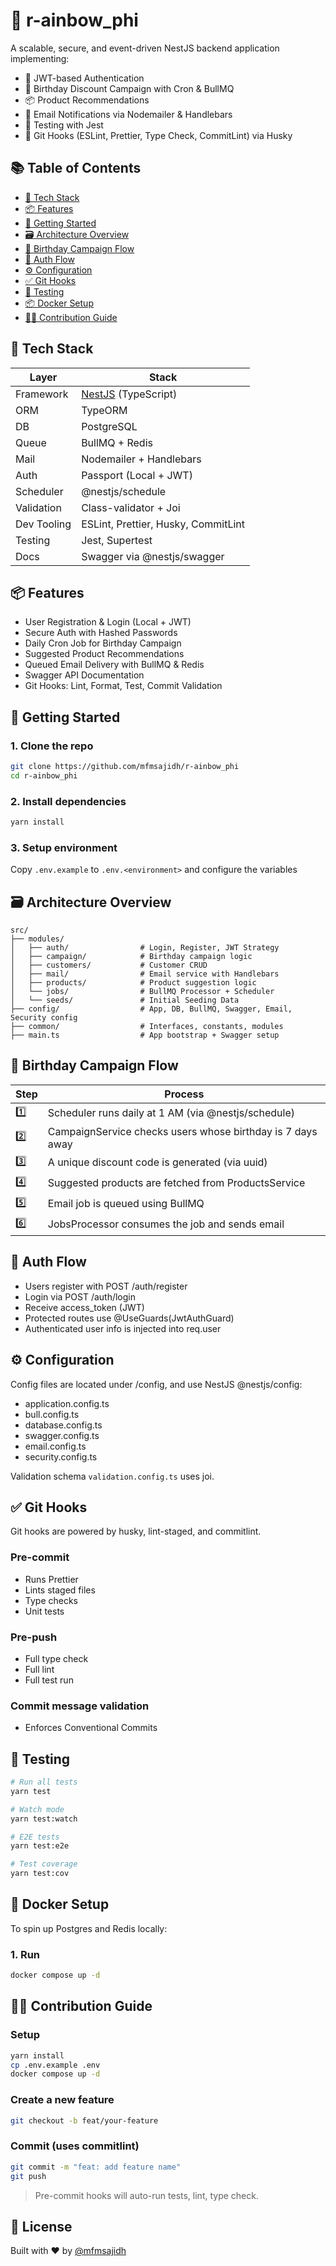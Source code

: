 # 🌈 r-ainbow_phi

A scalable, secure, and event-driven NestJS backend application implementing:

- 🔐 JWT-based Authentication
- 🎂 Birthday Discount Campaign with Cron & BullMQ
- 📦 Product Recommendations
- 📧 Email Notifications via Nodemailer & Handlebars
- 🧪 Testing with Jest
- 🧼 Git Hooks (ESLint, Prettier, Type Check, CommitLint) via Husky

## 📚 Table of Contents

- [🧰 Tech Stack](#-tech-stack)
- [📦 Features](#-features)
- [🚀 Getting Started](#-getting-started)
- [🗃️ Architecture Overview](#️-architecture-overview)
- [📨 Birthday Campaign Flow](#-birthday-campaign-flow)
- [🔐 Auth Flow](#-auth-flow)
- [⚙️ Configuration](#️-configuration)
- [✅ Git Hooks](#-git-hooks)
- [🧪 Testing](#-testing)
- [📦 Docker Setup](#-docker-setup)
- [🧑‍💻 Contribution Guide](#-contribution-guide)

## 🧰 Tech Stack

| Layer       | Stack                                      |
| ----------- | ------------------------------------------ |
| Framework   | [NestJS](https://nestjs.com/) (TypeScript) |
| ORM         | TypeORM                                    |
| DB          | PostgreSQL                                 |
| Queue       | BullMQ + Redis                             |
| Mail        | Nodemailer + Handlebars                    |
| Auth        | Passport (Local + JWT)                     |
| Scheduler   | @nestjs/schedule                           |
| Validation  | Class-validator + Joi                      |
| Dev Tooling | ESLint, Prettier, Husky, CommitLint        |
| Testing     | Jest, Supertest                            |
| Docs        | Swagger via @nestjs/swagger                |

## 📦 Features

- User Registration & Login (Local + JWT)
- Secure Auth with Hashed Passwords
- Daily Cron Job for Birthday Campaign
- Suggested Product Recommendations
- Queued Email Delivery with BullMQ & Redis
- Swagger API Documentation
- Git Hooks: Lint, Format, Test, Commit Validation

## 🚀 Getting Started

### 1. Clone the repo

```bash
git clone https://github.com/mfmsajidh/r-ainbow_phi
cd r-ainbow_phi
```

### 2. Install dependencies

```bash
yarn install
```

### 3. Setup environment

Copy `.env.example` to `.env.<environment>` and configure the variables

## 🗃️ Architecture Overview

```
src/
├── modules/
│   ├── auth/                # Login, Register, JWT Strategy
│   ├── campaign/            # Birthday campaign logic
│   ├── customers/           # Customer CRUD
│   ├── mail/                # Email service with Handlebars
│   ├── products/            # Product suggestion logic
│   └── jobs/                # BullMQ Processor + Scheduler
│   └── seeds/               # Initial Seeding Data
├── config/                  # App, DB, BullMQ, Swagger, Email, Security config
├── common/                  # Interfaces, constants, modules
├── main.ts                  # App bootstrap + Swagger setup
```

## 📨 Birthday Campaign Flow

| Step | Process                                                    |
| ---- | ---------------------------------------------------------- |
| 1️⃣   | Scheduler runs daily at 1 AM (via @nestjs/schedule)        |
| 2️⃣   | CampaignService checks users whose birthday is 7 days away |
| 3️⃣   | A unique discount code is generated (via uuid)             |
| 4️⃣   | Suggested products are fetched from ProductsService        |
| 5️⃣   | Email job is queued using BullMQ                           |
| 6️⃣   | JobsProcessor consumes the job and sends email             |

## 🔐 Auth Flow

- Users register with POST /auth/register
- Login via POST /auth/login
- Receive access_token (JWT)
- Protected routes use @UseGuards(JwtAuthGuard)
- Authenticated user info is injected into req.user

## ⚙️ Configuration

Config files are located under /config, and use NestJS @nestjs/config:

- application.config.ts
- bull.config.ts
- database.config.ts
- swagger.config.ts
- email.config.ts
- security.config.ts

Validation schema `validation.config.ts` uses joi.

## ✅ Git Hooks

Git hooks are powered by husky, lint-staged, and commitlint.

### Pre-commit

- Runs Prettier
- Lints staged files
- Type checks
- Unit tests

### Pre-push

- Full type check
- Full lint
- Full test run

### Commit message validation

- Enforces Conventional Commits

## 🧪 Testing

```bash
# Run all tests
yarn test

# Watch mode
yarn test:watch

# E2E tests
yarn test:e2e

# Test coverage
yarn test:cov
```

## 🐳 Docker Setup

To spin up Postgres and Redis locally:

### 1. Run

```bash
docker compose up -d
```

## 🧑‍💻 Contribution Guide

### Setup

```bash
yarn install
cp .env.example .env
docker compose up -d
```

### Create a new feature

```bash
git checkout -b feat/your-feature
```

### Commit (uses commitlint)

```bash
git commit -m "feat: add feature name"
git push
```

> Pre-commit hooks will auto-run tests, lint, type check.

## 📄 License

Built with ❤️ by [@mfmsajidh](https://github.com/mfmsajidh)
